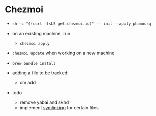 # Chezmoi
- `sh -c "$(curl -fsLS get.chezmoi.io)" -- init --apply phamousq`
- on an existing machine, run 
  - `chezmoi apply`
- `chezmoi update` when working on a new machine
- `brew bundle install`

- adding a file to be tracked:
  - cm add <filename>


- todo
  - remove yabai and skhd
  - implement [symlinking](https://www.chezmoi.io/user-guide/manage-different-types-of-file/#handle-configuration-files-which-are-externally-modified) for certain files